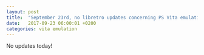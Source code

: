 ```yaml
---
layout: post
title:  "September 23rd, no libretro updates concerning PS Vita emulation and emulators"
date:   2017-09-23 06:00:01 +0200
categories: vita emulation
---
```


No updates today!
